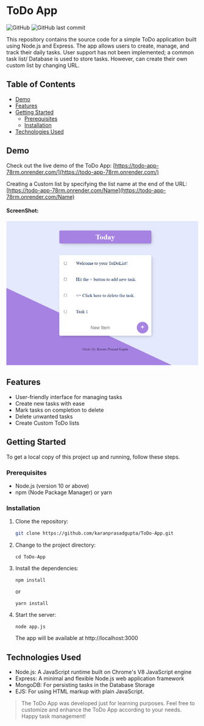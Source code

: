 # ToDo App

![GitHub](https://img.shields.io/github/license/karanprasadgupta/ToDo-App)
![GitHub last commit](https://img.shields.io/github/last-commit/karanprasadgupta/ToDo-App)

This repository contains the source code for a simple ToDo application built using Node.js and Express. The app allows users to create, manage, and track their daily tasks. User support has not been implemented; a common task list/ Database is used to store tasks. However, can create their own custom list by changing URL.

## Table of Contents

- [Demo](#demo)
- [Features](#features)
- [Getting Started](#getting-started)
  - [Prerequisites](#prerequisites)
  - [Installation](#installation)
- [Technologies Used](#technologies-used)

## Demo

Check out the live demo of the ToDo App: [https://todo-app-78rm.onrender.com/](https://todo-app-78rm.onrender.com/)

Creating a Custom list by specifying the list name at the end of the URL: [https://todo-app-78rm.onrender.com/Name](https://todo-app-78rm.onrender.com/Name)

#### ScreenShot:
![UI](UI_Screenshot.png)
## Features

- User-friendly interface for managing tasks
- Create new tasks with ease
- Mark tasks on completion to delete
- Delete unwanted tasks
- Create Custom ToDo lists

## Getting Started
To get a local copy of this project up and running, follow these steps.

### Prerequisites

- Node.js (version 10 or above)
- npm (Node Package Manager) or yarn

### Installation

1. Clone the repository:

   ```bash
   git clone https://github.com/karanprasadgupta/ToDo-App.git
   ```
2. Change to the project directory:

   ```shell
   cd ToDo-App
   ```
3. Install the dependencies:

   ```shell
   npm install
   ```
   or
   
    ```shell
   yarn install
   ```
4. Start the server:

   ```shell
   node app.js
   ```
   The app will be available at http://localhost:3000

## Technologies Used
- Node.js: A JavaScript runtime built on Chrome's V8 JavaScript engine
- Express: A minimal and flexible Node.js web application framework
- MongoDB: For persisting tasks in the Database Storage
- EJS: For using HTML markup with plain JavaScript.


> The ToDo App was developed just for learning purposes.
Feel free to customize and enhance the ToDo App according to your needs. Happy task management!

